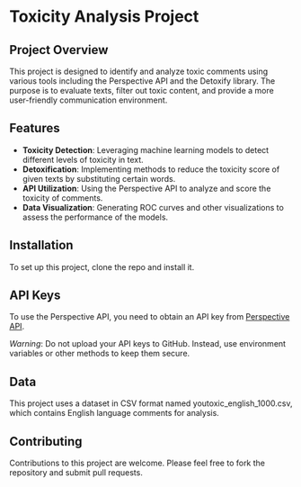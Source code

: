# Toxicity Analysis Project

## Project Overview
This project is designed to identify and analyze toxic comments using various tools including the Perspective API and the Detoxify library. The purpose is to evaluate texts, filter out toxic content, and provide a more user-friendly communication environment.

## Features
- **Toxicity Detection**: Leveraging machine learning models to detect different levels of toxicity in text.
- **Detoxification**: Implementing methods to reduce the toxicity score of given texts by substituting certain words.
- **API Utilization**: Using the Perspective API to analyze and score the toxicity of comments.
- **Data Visualization**: Generating ROC curves and other visualizations to assess the performance of the models.

## Installation

To set up this project, clone the repo and install it.

## API Keys
To use the Perspective API, you need to obtain an API key from <a href="https://www.perspectiveapi.com/">Perspective API</a>.

*Warning*: Do not upload your API keys to GitHub. Instead, use environment variables or other methods to keep them secure.

## Data
This project uses a dataset in CSV format named youtoxic_english_1000.csv, which contains English language comments for analysis.

## Contributing
Contributions to this project are welcome. Please feel free to fork the repository and submit pull requests.
